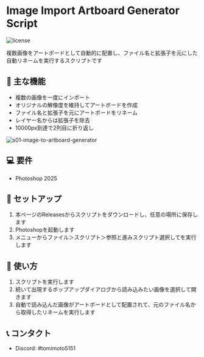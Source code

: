 # Image Import Artboard Generator Script

![license](https://img.shields.io/badge/license-MIT-brightgreen.svg)

複数画像をアートボードとして自動的に配置し、ファイル名と拡張子を元にした自動リネームを実行するスクリプトです

## 🚀 主な機能

* 複数の画像を一度にインポート
* オリジナルの解像度を維持してアートボードを作成
* ファイル名と拡張子を元にアートボードをリネーム
* レイヤー名からは拡張子を除去
* 10000px到達で2列目に折り返し

![s01-image-to-artboard-generator](https://github.com/user-attachments/assets/57a8f690-639f-4f38-aa42-09ab4fc8cf89)

## 💻 要件

* Photoshop 2025

## 🔧 セットアップ

1. 本ページのReleasesからスクリプトをダウンロードし、任意の場所に保存します
2. Photoshopを起動します
3. メニューからファイル＞スクリプト＞参照と進みスクリプト選択してを実行します

## 📱 使い方

1. スクリプトを実行します
2. 続いて出現するポップアップダイアログから読み込みたい画像を選択して開きます
3. 自動で読み込んだ画像がアートボードとして配置されて、元のファイル名から取得したリネームを実行します

## 📞 コンタクト

* Discord: #tomimoto5151

